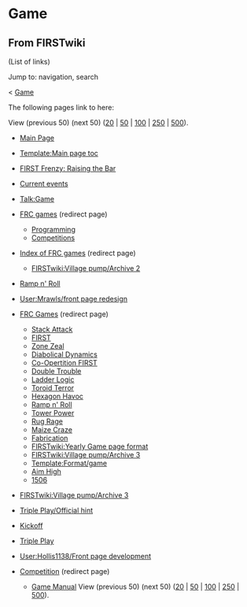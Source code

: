 # Game

## From FIRSTwiki

(List of links)

Jump to: navigation, search

< [Game](/index.php?title=Game&redirect=no "Game")

The following pages link to here:

View (previous 50) (next 50) ([20](/index.php?title=Special:Whatlinkshere/Game&limit=20&from=0 "Special:Whatlinkshere/Game") | [50](/index.php?title=Special:Whatlinkshere/Game&limit=50&from=0 "Special:Whatlinkshere/Game") | [100](/index.php?title=Special:Whatlinkshere/Game&limit=100&from=0 "Special:Whatlinkshere/Game") | [250](/index.php?title=Special:Whatlinkshere/Game&limit=250&from=0 "Special:Whatlinkshere/Game") | [500](/index.php?title=Special:Whatlinkshere/Game&limit=500&from=0 "Special:Whatlinkshere/Game")).

- [Main Page](Main_Page "Main Page")
- [Template:Main page toc](Template:Main_page_toc "Template:Main page toc")
- [FIRST Frenzy: Raising the Bar](FIRST_Frenzy:_Raising_the_Bar "FIRST Frenzy: Raising the Bar")
- [Current events](Current_events "Current events")
- [Talk:Game](Talk:Game "Talk:Game")
- [FRC games](/index.php?title=FRC_games&redirect=no "FRC games") (redirect page) 

  - [Programming](Programming "Programming")
  - [Competitions](Competitions "Competitions")

- [Index of FRC games](/index.php?title=Index_of_FRC_games&redirect=no "Index of FRC games") (redirect page) 

  - [FIRSTwiki:Village pump/Archive 2](FIRSTwiki:Village_pump/Archive_2 "FIRSTwiki:Village pump/Archive 2")

- [Ramp n' Roll](Ramp_n%27_Roll "Ramp n' Roll")
- [User:Mrawls/front page redesign](User:Mrawls/front_page_redesign "User:Mrawls/front page redesign")
- [FRC Games](/index.php?title=FRC_Games&redirect=no "FRC Games") (redirect page) 

  - [Stack Attack](Stack_Attack "Stack Attack")
  - [FIRST](first)
  - [Zone Zeal](Zone_Zeal "Zone Zeal")
  - [Diabolical Dynamics](Diabolical_Dynamics "Diabolical Dynamics")
  - [Co-Opertition FIRST](Co-Opertition_FIRST "Co-Opertition FIRST")
  - [Double Trouble](Double_Trouble "Double Trouble")
  - [Ladder Logic](Ladder_Logic "Ladder Logic")
  - [Toroid Terror](Toroid_Terror "Toroid Terror")
  - [Hexagon Havoc](Hexagon_Havoc "Hexagon Havoc")
  - [Ramp n' Roll](Ramp_n%27_Roll "Ramp n' Roll")
  - [Tower Power](Tower_Power "Tower Power")
  - [Rug Rage](Rug_Rage "Rug Rage")
  - [Maize Craze](Maize_Craze "Maize Craze")
  - [Fabrication](Fabrication "Fabrication")
  - [FIRSTwiki:Yearly Game page format](FIRSTwiki:Yearly_Game_page_format "FIRSTwiki:Yearly Game page format")
  - [FIRSTwiki:Village pump/Archive 3](FIRSTwiki:Village_pump/Archive_3 "FIRSTwiki:Village pump/Archive 3")
  - [Template:Format/game](Template:Format/game "Template:Format/game")
  - [Aim High](aim-high)
  - [1506](1506 "1506")

- [FIRSTwiki:Village pump/Archive 3](FIRSTwiki:Village_pump/Archive_3 "FIRSTwiki:Village pump/Archive 3")
- [Triple Play/Official hint](Triple_Play/Official_hint "Triple Play/Official hint")
- [Kickoff](Kickoff "Kickoff")
- [Triple Play](triple-play)
- [User:Hollis1138/Front page development](User:Hollis1138/Front_page_development "User:Hollis1138/Front page development")
- [Competition](/index.php?title=Competition&redirect=no "Competition") (redirect page) 

  - [Game Manual](Game_Manual "Game Manual") View (previous 50) (next 50) ([20](/index.php?title=Special:Whatlinkshere/Game&limit=20&from=0 "Special:Whatlinkshere/Game") | [50](/index.php?title=Special:Whatlinkshere/Game&limit=50&from=0 "Special:Whatlinkshere/Game") | [100](/index.php?title=Special:Whatlinkshere/Game&limit=100&from=0 "Special:Whatlinkshere/Game") | [250](/index.php?title=Special:Whatlinkshere/Game&limit=250&from=0 "Special:Whatlinkshere/Game") | [500](/index.php?title=Special:Whatlinkshere/Game&limit=500&from=0 "Special:Whatlinkshere/Game")).

